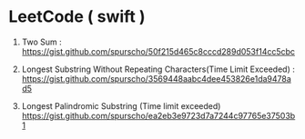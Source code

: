 # LeetCode ( swift )
1. Two Sum :
https://gist.github.com/spurscho/50f215d465c8cccd289d053f14cc5cbc

3. Longest Substring Without Repeating Characters(Time Limit Exceeded) : https://gist.github.com/spurscho/3569448aabc4dee453826e1da9478ad5

5. Longest Palindromic Substring (Time limit exceeded)
https://gist.github.com/spurscho/ea2eb3e9723d7a7244c97765e37503b1
